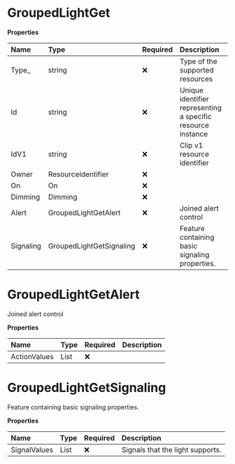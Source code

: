 # GroupedLightGet

**Properties**

| Name      | Type                     | Required | Description                                                 |
| :-------- | :----------------------- | :------- | :---------------------------------------------------------- |
| Type\_    | string                   | ❌       | Type of the supported resources                             |
| Id        | string                   | ❌       | Unique identifier representing a specific resource instance |
| IdV1      | string                   | ❌       | Clip v1 resource identifier                                 |
| Owner     | ResourceIdentifier       | ❌       |                                                             |
| On        | On                       | ❌       |                                                             |
| Dimming   | Dimming                  | ❌       |                                                             |
| Alert     | GroupedLightGetAlert     | ❌       | Joined alert control                                        |
| Signaling | GroupedLightGetSignaling | ❌       | Feature containing basic signaling properties.              |

# GroupedLightGetAlert

Joined alert control

**Properties**

| Name         | Type         | Required | Description |
| :----------- | :----------- | :------- | :---------- |
| ActionValues | List<string> | ❌       |             |

# GroupedLightGetSignaling

Feature containing basic signaling properties.

**Properties**

| Name         | Type                   | Required | Description                      |
| :----------- | :--------------------- | :------- | :------------------------------- |
| SignalValues | List<SupportedSignals> | ❌       | Signals that the light supports. |

<!-- This file was generated by liblab | https://liblab.com/ -->
